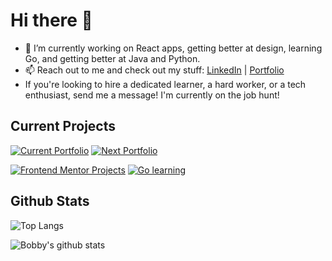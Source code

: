 # Hi there 👋

<!--
**BobbyAD/BobbyAD** is a ✨ _special_ ✨ repository because its `README.md` (this file) appears on your GitHub profile.

Here are some ideas to get you started:

- 🌱 I’m currently learning ...
- 👯 I’m looking to collaborate on ...
- 🤔 I’m looking for help with ...
- 💬 Ask me about ...
- 😄 Pronouns: ...
- ⚡ Fun fact: ...
-->

- 🔭 I’m currently working on React apps, getting better at design, learning Go, and getting better at Java and Python.
- 📫 Reach out to me and check out my stuff: [LinkedIn](https://www.linkedin.com/in/bobbyad/) | [Portfolio](https://bobbyad.dev/)
- If you're looking to hire a dedicated learner, a hard worker, or a tech enthusiast, send me a message! I'm currently on the job hunt!

## Current Projects

[![Current Portfolio](https://github-readme-stats.vercel.app/api/pin/?username=BobbyAD&repo=portfolio-gatsby&theme=tokyonight)](https://github.com/BobbyAD/portfolio-gatsby)
[![Next Portfolio](https://github-readme-stats.vercel.app/api/pin/?username=BobbyAD&repo=portfolio_next&theme=tokyonight)](https://github.com/BobbyAD/portfolio_next)

[![Frontend Mentor Projects](https://github-readme-stats.vercel.app/api/pin/?username=BobbyAD&repo=frontend_mentors&theme=tokyonight)](https://github.com/BobbyAD/frontend_mentors)
[![Go learning](https://github-readme-stats.vercel.app/api/pin/?username=BobbyAD&repo=LearningGo&theme=tokyonight)](https://github.com/BobbyAD/LearningGo)

## Github Stats

![Top Langs](https://github-readme-stats.vercel.app/api/top-langs/?username=BobbyAD&theme=tokyonight&layout=compact)

![Bobby's github stats](https://github-readme-stats.vercel.app/api?username=BobbyAD&show_icons=true&theme=tokyonight)
